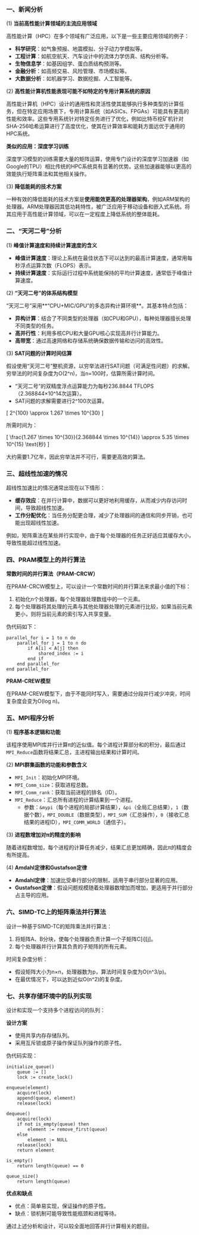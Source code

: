 ### 一、新闻分析

(1) **当前高性能计算领域的主流应用领域**

高性能计算（HPC）在多个领域有广泛应用，以下是一些主要应用领域的例子：

- **科学研究**：如气象预报、地震模拟、分子动力学模拟等。
- **工程计算**：如航空航天、汽车设计中的流体力学仿真、结构分析等。
- **生物信息学**：如基因组学、蛋白质结构预测等。
- **金融分析**：如高频交易、风险管理、市场模拟等。
- **大数据分析**：如机器学习、数据挖掘、人工智能等。

(2) **高性能计算机性能表现可能不如特定的专用计算系统的原因**

高性能计算机（HPC）设计的通用性和灵活性使其能够执行多种类型的计算任务，但在特定应用场景下，专用计算系统（如ASICs、FPGAs）可能具有更高的性能和效率。这些专用系统针对特定任务进行了优化，例如比特币挖矿机针对SHA-256哈希运算进行了高度优化，使其在计算效率和能耗方面远优于通用的HPC系统。

**类似的应用：深度学习训练**

深度学习模型的训练需要大量的矩阵运算，使用专门设计的深度学习加速器（如Google的TPU）相比传统的HPC系统具有显著的优势。这些加速器能够以更高的效能执行矩阵乘法和其他相关操作。

(3) **降低能耗的技术方案**

一种有效的降低能耗的技术方案是**使用能效更高的处理器架构**，例如ARM架构的处理器。ARM处理器因其低功耗特性，被广泛应用于移动设备和嵌入式系统。将其应用于高性能计算领域，可以在一定程度上降低系统的整体能耗。

### 二、“天河二号”分析

(1) **峰值计算速度和持续计算速度的含义**

- **峰值计算速度**：理论上系统在最佳状态下可以达到的最高计算速度，通常用每秒浮点运算次数（FLOPS）表示。
- **持续计算速度**：实际运行过程中系统能保持的平均计算速度，通常低于峰值计算速度。

(2) **“天河二号”的体系结构模型**

“天河二号”采用**“CPU+MIC/GPU”的多态异构计算环境**。其基本特点包括：

- **异构计算**：结合了不同类型的处理器（如CPU和GPU），每种处理器擅长处理不同类型的任务。
- **高并行性**：利用多核CPU和大量GPU核心实现高并行计算能力。
- **高带宽**：通过高速网络和存储系统确保数据传输和访问的高效性。

(3) **SAT问题的计算时间估算**

假设使用“天河二号”整机资源，以穷举法进行SAT问题（可满足性问题）的求解。穷举法的时间复杂度为O(2^n)，当n=100时，估算所需计算时间。

- “天河二号”的双精度浮点运算能力为每秒236.8844 TFLOPS（2.368844×10^14次运算）。
- SAT问题的求解需要进行2^100次运算。

\[ 2^{100} \approx 1.267 \times 10^{30} \]

所需时间为：

\[ \frac{1.267 \times 10^{30}}{2.368844 \times 10^{14}} \approx 5.35 \times 10^{15} \text{秒} \]

大约需要1.7亿年，因此穷举法并不可行，需要更高效的算法。

### 三、超线性加速的情况

超线性加速比的情况通常出现在以下情形：

- **缓存效应**：在并行计算中，数据可以更好地利用缓存，从而减少内存访问时间，导致超线性加速。
- **工作分配优化**：当任务分配更合理，减少了处理器间的通信和同步开销，也可能出现超线性加速。

例如，矩阵乘法在某些并行实现中，由于每个处理器的任务正好适应其缓存大小，导致性能超过线性加速。

### 四、PRAM模型上的并行算法

**常数时间的并行算法（PRAM-CRCW）**

在PRAM-CRCW模型上，可以设计一个常数时间的并行算法来求最小值的下标：

1. 初始化n个处理器，每个处理器处理数组中的一个元素。
2. 每个处理器将其处理的元素与其他处理器处理的元素进行比较，如果当前元素更小，则将当前元素的索引写入共享变量。

伪代码如下：

```pseudo
parallel_for i = 1 to n do
    parallel_for j = 1 to n do
        if A[i] < A[j] then
            shared_index := i
        end if
    end parallel_for
end parallel_for
```

**PRAM-CREW模型**

在PRAM-CREW模型下，由于不能同时写入，需要通过分段并行减少冲突，时间复杂度会变为O(log n)。

### 五、MPI程序分析

(1) **程序基本逻辑和功能**

该程序使用MPI库并行计算π的近似值。每个进程计算部分和的积分，最后通过`MPI_Reduce`函数将结果汇总，主进程输出结果和计算时间。

(2) **MPI群集函数的功能和参数含义**

- `MPI_Init`：初始化MPI环境。
- `MPI_Comm_size`：获取进程总数。
- `MPI_Comm_rank`：获取当前进程的排名（ID）。
- `MPI_Reduce`：汇总所有进程的计算结果到一个进程。
  - 参数：`&mypi`（每个进程的局部计算结果），`&pi`（全局汇总结果），`1`（数据个数），`MPI_DOUBLE`（数据类型），`MPI_SUM`（汇总操作），`0`（接收汇总结果的进程ID），`MPI_COMM_WORLD`（通信子）。

(3) **进程数增加对π的精度的影响**

随着进程数增加，每个进程的计算任务减少，结果汇总更加精确，因此π的精度会有所提高。

(4) **Amdahl定律和Gustafson定律**

- **Amdahl定律**：加速比受串行部分的限制，适用于串行部分显著的应用。
- **Gustafson定律**：假设问题规模随着处理器数增加而增加，更适用于并行部分占主导的应用。

### 六、SIMD-TC上的矩阵乘法并行算法

设计一种基于SIMD-TC的矩阵乘法并行算法：

1. 将矩阵A、B分块，使每个处理器负责计算一个子矩阵C[i][j]。
2. 每个处理器并行计算其负责的子矩阵的所有元素。

时间复杂度分析：

- 假设矩阵大小为n×n，处理器数为p，算法时间复杂度为O(n^3/p)。
- 在最优情况下，可以达到近似O(n^2)的复杂度。

### 七、共享存储环境中的队列实现

设计和实现一个支持多个进程访问的队列：

**设计方案**

- 使用共享内存存储队列。
- 采用互斥锁或原子操作保证队列操作的原子性。

伪代码实现：

```pseudo
initialize_queue()
    queue := []
    lock := create_lock()

enqueue(element)
    acquire(lock)
    append(queue, element)
    release(lock)

dequeue()
    acquire(lock)
    if not is_empty(queue) then
        element := remove_first(queue)
    else
        element := NULL
    release(lock)
    return element

is_empty()
    return length(queue) == 0

queue_size()
    return length(queue)
```

**优点和缺点**

- 优点：简单易实现，保证操作的原子性。
- 缺点：锁机制可能导致性能瓶颈和进程等待。

通过上述分析和设计，可以较全面地回答并行计算相关的题目。